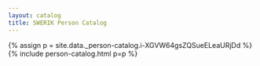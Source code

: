 ```yaml
---
layout: catalog
title: SWERIK Person Catalog
---
```

{% assign p = site.data._person-catalog.i-XGVW64gsZQSueELeaURjDd %}
{% include person-catalog.html p=p %}

